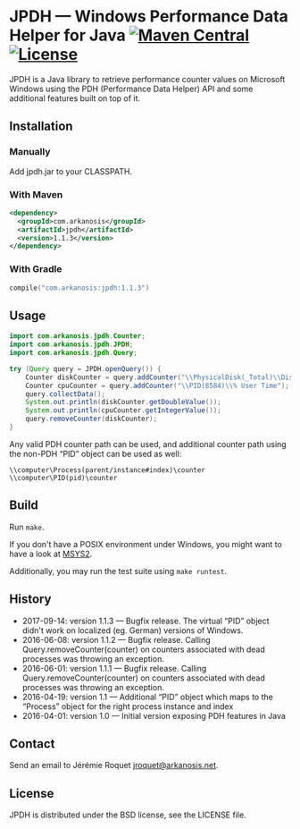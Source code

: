 # JPDH — Windows Performance Data Helper for Java [![Maven Central](https://img.shields.io/maven-central/v/com.arkanosis/jpdh.svg?label=Maven%20Central)](https://search.maven.org/search?q=g:%22com.arkanosis%22%20AND%20a:%22jpdh%22) [![License](https://img.shields.io/badge/license-BSD-blue.svg)](/LICENSE)

JPDH is a Java library to retrieve performance counter values on Microsoft
Windows using the PDH (Performance Data Helper) API and some additional features built on top of it.

## Installation

### Manually

Add jpdh.jar to your CLASSPATH.

### With Maven

```xml
<dependency>
  <groupId>com.arkanosis</groupId>
  <artifactId>jpdh</artifactId>
  <version>1.1.3</version>
</dependency>
```

### With Gradle

```kotlin
compile("com.arkanosis:jpdh:1.1.3")
```

## Usage

```java
import com.arkanosis.jpdh.Counter;
import com.arkanosis.jpdh.JPDH;
import com.arkanosis.jpdh.Query;

try (Query query = JPDH.openQuery()) {
	Counter diskCounter = query.addCounter("\\PhysicalDisk(_Total)\\Disk Read Bytes/sec");
	Counter cpuCounter = query.addCounter("\\PID(8584)\\% User Time");
	query.collectData();
	System.out.println(diskCounter.getDoubleValue());
	System.out.println(cpuCounter.getIntegerValue());
	query.removeCounter(diskCounter);
}
```

Any valid PDH counter path can be used, and additional counter path using the non-PDH “PID” object can be used as well:

```
\\computer\Process(parent/instance#index)\counter
\\computer\PID(pid)\counter
```

## Build

Run `make`.

If you don't have a POSIX environment under Windows, you might want to have
a look at [MSYS2](https://msys2.github.io/).

Additionally, you may run the test suite using `make runtest`.

## History

* 2017-09-14: version 1.1.3 — Bugfix release. The virtual “PID” object didn't work on localized (eg. German) versions of Windows.
* 2016-06-08: version 1.1.2 — Bugfix release. Calling Query.removeCounter(counter) on counters associated with dead processes was throwing an exception.
* 2016-06-01: version 1.1.1 — Bugfix release. Calling Query.removeCounter(counter) on counters associated with dead processes was throwing an exception.
* 2016-04-19: version 1.1 — Additional “PID” object which maps to the “Process” object for the right process instance and index
* 2016-04-01: version 1.0 — Initial version exposing PDH features in Java

## Contact

Send an email to Jérémie Roquet <jroquet@arkanosis.net>.

## License

JPDH is distributed under the BSD license, see the LICENSE file.
